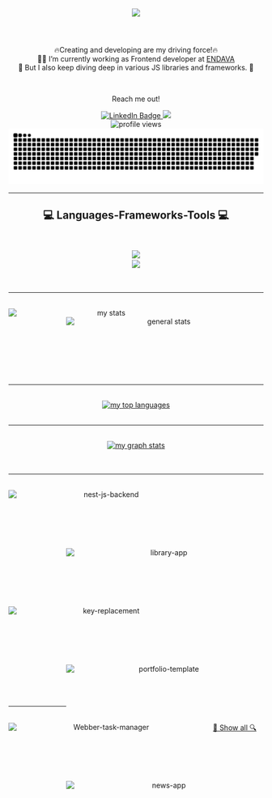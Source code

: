 
 <h1 align="center">
  <a href="https://git.io/typing-svg">
    <img src="https://readme-typing-svg.herokuapp.com?font=Railway&size=30&color=00F73A&center=true&vCenter=true&width=600&lines=Hello+there!;This+is+Blagovest+Georgiev!;&center=true&size=25">
  </a>
</h1>

<br/>
<p align="center">
  🔥Creating and developing are my driving force!🔥
  <br/>
 🧑‍💼 I’m currently working as Frontend developer at <a href="https://www.endava.com/" target="_blank">ENDAVA</a>
  <br/>
  🤿 But I also keep diving deep in various JS libraries and frameworks. 🤿
</p>
<br/>
<div align="center">
 <p>Reach me out!</p>
</div>
<div align="center">
 <a href="https://www.linkedin.com/in/blagovest-georgiev-228b43122/" target="_blank">
  <img src="https://img.shields.io/badge/LinkedIn-blue?style=for-the-badge&logo=linkedin&logoColor=white" alt="LinkedIn Badge"/>
 </a>
 <a href = "mailto:bgeorgieff87@gmail.com" target="_blank">
  <img src="https://img.shields.io/badge/-Gmail-%23333?style=for-the-badge&logo=gmail&logoColor=white" target="_blank">
 </a>
</div>

<div align="center">
 <img width=120 height=25 src="https://komarev.com/ghpvc/?username=bgeorgieff&color=blueviolet&style=flat" alt="profile views"/>
</div

<div align="center">
 <img alt="snake eating my contribution" src="https://github.com/bgeorgieff/bgeorgieff/blob/output/github-contribution-grid-snake.svg">
</div>

<hr>
<h2 align="center">💻 Languages-Frameworks-Tools 💻</h2>
<br>
<p align="center">
  <a href="https://skillicons.dev">
    <img src="https://skillicons.dev/icons?i=git,azure,github,javascript,ts,wordpress,mongodb,express,nodejs,nestjs" /><br>
    <img src="https://skillicons.dev/icons?i=angular,bootstrap,html,sass,css,react,redux,styledcomponents,nextjs,vscode,heroku,figma" />
  </a>
</p>
<br/>
<hr>
<br/>
<div align="center">
 <a href="https://github.com/denvercoder1/github-readme-streak-stats" target="_blank">
  <img align="left" width=390 src="https://github-readme-streak-stats.herokuapp.com?user=bgeorgieff&theme=tokyonight" alt="my stats" />
 </a>
 <a href="https://github.com/anuraghazra/github-readme-stats" target="_blank">
  <img align="right" width=390 src="https://github-readme-stats.vercel.app/api?username=bgeorgieff&show_icons=true&theme=tokyonight" alt="general stats" />
 </a>
</div>
<br/>
<br/>
<br/>
<br/>
<br/>
<br/>
<br/>
<br/>
<hr/>
<br/>
<div align="center">
 <a href="https://github.com/anuraghazra/github-readme-stats" target="_blank">
  <img src="https://github-readme-stats.vercel.app/api/top-langs/?username=bgeorgieff&show_icons=true&theme=tokyonight" alt="my top languages" />
 </a>
</div>
<br/><hr/><br/>
<div align="center">
 <a href="https://github.com/Ashutosh00710/github-readme-activity-graph" target="_blank">
  <img src="https://activity-graph.herokuapp.com/graph?username=bgeorgieff&theme=rogue" alt="my graph stats"/>
 </a>
</div>
<br/><br/><hr/><br/>
<div align="center">
 <a href="https://github.com/tmollov/library-api-nest" target="_blank">
  <img align="left" width=390 height=115 src="https://github-readme-stats.vercel.app/api/pin/?username=tmollov&repo=library-api-nest&theme=tokyonight" alt="nest-js-backend"/>
 </a>
 <a href="https://github.com/bgeorgieff/library-app" target="_blank">
  <img align="right" width=390 height=115 src="https://github-readme-stats.vercel.app/api/pin/?username=bgeorgieff&repo=library-app&theme=tokyonight" alt="library-app"/>
 </a>
</div>
<br/><br/><br/><br/><br/><br/><br/><br/>
<div align="center">
 <a href="https://github.com/bgeorgieff/key-replacement" target="_blank">
  <img align="left" width=390 height=115 src="https://github-readme-stats.vercel.app/api/pin/?username=bgeorgieff&repo=key-replacement&theme=tokyonight" alt="key-replacement"/>
 </a>
 <a href="https://github.com/bgeorgieff/portfolio-template" target="_blank">
  <img align="right" width=390 height=115 src="https://github-readme-stats.vercel.app/api/pin/?username=bgeorgieff&repo=portfolio-template&theme=tokyonight" alt="portfolio-template"/>
 </a>
</div>
<br/><br/><br/><br/><br/><br/><br/><br/>
<div align="center">
 <a href="https://github.com/bgeorgieff/Webber-task-manager" target="_blank">
  <img align="left" width=390 height=115 src="https://github-readme-stats.vercel.app/api/pin/?username=bgeorgieff&repo=Webber-task-manager&theme=tokyonight" alt="Webber-task-manager"/>
 </a>
 <a href="https://github.com/bgeorgieff/news-app" target="_blank">
  <img align="right" width=390 height=115 src="https://github-readme-stats.vercel.app/api/pin/?username=bgeorgieff&repo=news-app&theme=tokyonight" alt="news-app"/>
 </a>
</div>
<br/>
<br/>
<br/>
<br/>
<br/>
<br/>
<hr/>
<div align="center">
  <a href="https://github.com/bgeorgieff?tab=repositories" title="Show all">🔎 Show all 🔍</a>
</div>
